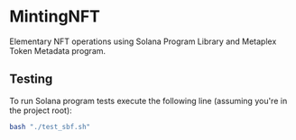 # MintingNFT

Elementary NFT operations using Solana Program Library and Metaplex Token
Metadata program.

## Testing

To run Solana program tests execute the following line (assuming you're in the
project root):
```sh
bash "./test_sbf.sh"
```

